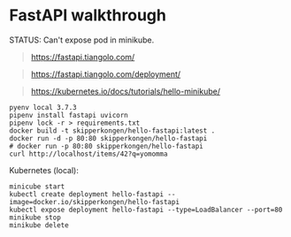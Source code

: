 # FastAPI walkthrough

STATUS: Can't expose pod in minikube.

> https://fastapi.tiangolo.com/

> https://fastapi.tiangolo.com/deployment/

> https://kubernetes.io/docs/tutorials/hello-minikube/

```
pyenv local 3.7.3
pipenv install fastapi uvicorn
pipenv lock -r > requirements.txt
docker build -t skipperkongen/hello-fastapi:latest .
docker run -d -p 80:80 skipperkongen/hello-fastapi
# docker run -p 80:80 skipperkongen/hello-fastapi
curl http://localhost/items/42?q=yomomma
```

Kubernetes (local):

```
minicube start
kubectl create deployment hello-fastapi --image=docker.io/skipperkongen/hello-fastapi
kubectl expose deployment hello-fastapi --type=LoadBalancer --port=80
minikube stop
minikube delete
```

